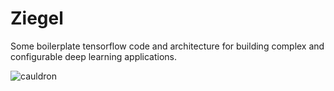 # Ziegel
Some boilerplate tensorflow code and architecture for building complex and configurable deep learning applications.

![cauldron](https://user-images.githubusercontent.com/1433964/60028794-f8b93600-966d-11e9-97c7-35676aa2ae98.png)
